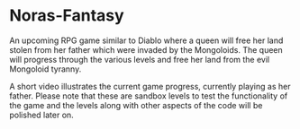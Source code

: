 # Noras-Fantasy

An upcoming RPG game similar to Diablo where a queen will free her land stolen from her father which were invaded by the Mongoloids. The queen will progress through the various levels and free her land from the evil Mongoloid tyranny. 

A short video illustrates the current game progress, currently playing as her father. Please note that these are sandbox levels to test the functionality of the game and the levels along with other aspects of the code will be polished later on. 



